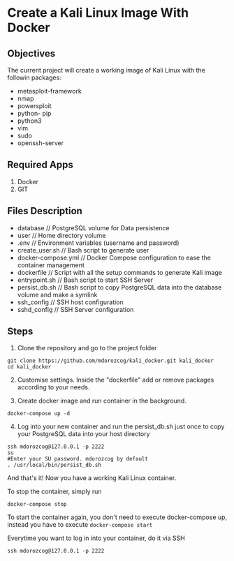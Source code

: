 # Create a Kali Linux Image With Docker

## Objectives

The current project will create a working image of Kali Linux with the followin packages:

- metasploit-framework
- nmap
- powersploit
- python- pip
- python3
- vim
- sudo
- openssh-server

## Required Apps

1. Docker
2. GIT

## Files Description

- database // PostgreSQL volume for Data persistence
- user // Home directory volume
- .env // Environment variables (username and password)
- create_user.sh // Bash script to generate user
- docker-compose.yml // Docker Compose configuration to ease the container management
- dockerfile // Script with all the setup commands to generate Kali image
- entrypoint.sh // Bash script to start SSH Server
- persist_db.sh // Bash script to copy PostgreSQL data into the database volume and make a symlink
- ssh_config // SSH host configuration
- sshd_config // SSH Server configuration

## Steps

1. Clone the repository and go to the project folder

```
git clone https://github.com/mdorozcog/kali_docker.git kali_docker
cd kali_docker
```

2. Customise settings. Inside the "dockerfile" add or remove packages according to your needs.

3. Create docker image and run container in the background.

```
docker-compose up -d
```

4. Log into your new container and run the persist_db.sh just once to copy your PostgreSQL data into your host directory

```
ssh mdorozcog@127.0.0.1 -p 2222
su
#Enter your SU password. mdorozcog by default
. /usr/local/bin/persist_db.sh
```

And that's it! Now you have a working Kali Linux container.

To stop the container, simply run

```
docker-compose stop
```

To start the container again, you don't need to execute docker-compose up, instead you have to execute `docker-compose start`

Everytime you want to log in into your container, do it via SSH

```
ssh mdorozcog@127.0.0.1 -p 2222
```
